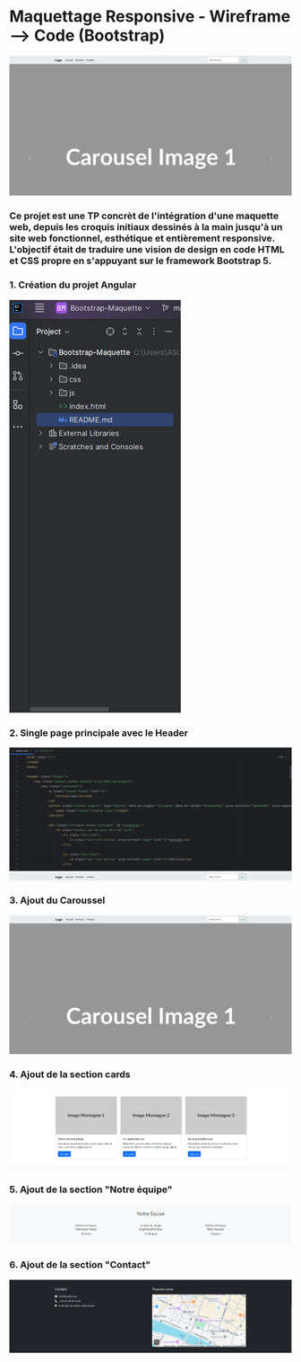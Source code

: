<h1>Maquettage Responsive - Wireframe --> Code (Bootstrap)</h1>
<img src="Captures/page-principale.png">
<h3><p>Ce projet est une TP concrèt de l'intégration d'une maquette web, depuis les croquis initiaux dessinés à la main jusqu'à un site web fonctionnel, esthétique et entièrement responsive. L'objectif était de traduire une vision de design en code HTML et CSS propre en s'appuyant sur le framework Bootstrap 5.</p></h3>
<h3>1. Création du projet Angular</h3>
<img src="Captures/Creation-projet.png">
<br/>
<h3>2. Single page principale avec le Header</h3>
<img src="Captures/index-html.png">
<br/>
<img src="Captures/header.png">
<br/>
<h3>3. Ajout du Caroussel</h3>
<img src="Captures/caroussel.png">
<br/>
<h3>4. Ajout de la section cards</h3>
<img src="Captures/cards.png">
<br/>
<h3>5. Ajout de la section "Notre équipe"</h3>
<img src="Captures/notre-equipe.png">
<br/>
<h3>6. Ajout de la section "Contact"</h3>
<img src="Captures/contatcts.png">
